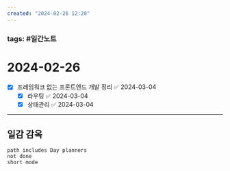 ```yaml
---
created: "2024-02-26 12:20"
---
```


### tags: #일간노트
  
# 2024-02-26 
- [x] 프레임워크 없는 프론트엔드 개발 정리 ✅ 2024-03-04
	- [x] 라우팅 ✅ 2024-03-04
	- [x] 상태관리 ✅ 2024-03-04
---
## 일감 감옥  
```tasks  
path includes Day planners
not done  
short mode  
```
